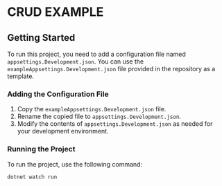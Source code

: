 # CRUD EXAMPLE

## Getting Started

To run this project, you need to add a configuration file named `appsettings.Development.json`. You can use the `exampleAppsettings.Development.json` file provided in the repository as a template.

### Adding the Configuration File

1. Copy the `exampleAppsettings.Development.json` file.
2. Rename the copied file to `appsettings.Development.json`.
3. Modify the contents of `appsettings.Development.json` as needed for your development environment.

### Running the Project

To run the project, use the following command:

```bash
dotnet watch run
